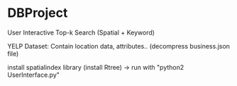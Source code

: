 # DBProject
User Interactive Top-k Search (Spatial + Keyword)

YELP Dataset: Contain location data, attributes.. (decompress business.json file)

install spatialindex library (install Rtree)
-> run with "python2 UserInterface.py"
